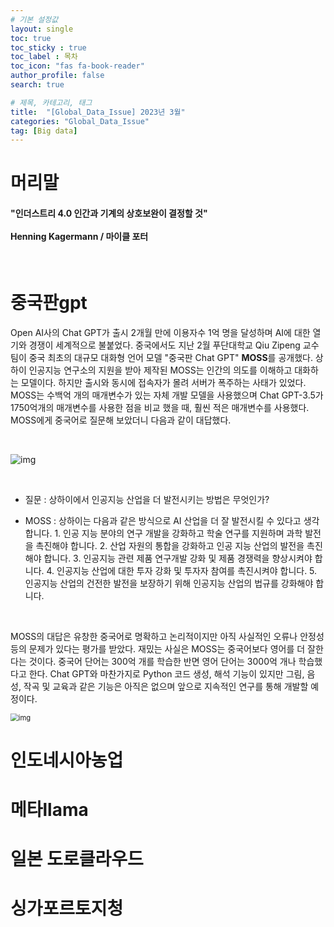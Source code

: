```yaml
---
# 기본 설정값
layout: single
toc: true
toc_sticky : true
toc_label : 목차
toc_icon: "fas fa-book-reader"
author_profile: false
search: true

# 제목, 카테고리, 태그
title:  "[Global_Data_Issue] 2023년 3월"
categories: "Global_Data_Issue"
tag: [Big data]
---
```


# 머리말
<div class="notice--info">
<h4>"인더스트리 4.0 인간과 기계의 상호보완이 결정할 것"<br/><br/>
Henning Kagermann / 마이클 포터</h4>
</div>
<br/>

# 중국판gpt
Open AI사의 Chat GPT가 출시 2개월 만에 이용자수 1억 명을 달성하며 AI에 대한 열기와 경쟁이 세계적으로 불붙었다.
중국에서도 지난 2월 푸단대학교 Qiu Zipeng 교수 팀이 중국 최초의 대규모 대화형 언어 모델 "중국판 Chat GPT" **MOSS**를 공개했다.
상하이 인공지능 연구소의 지원을 받아 제작된 MOSS는 인간의 의도를 이해하고 대화하는 모델이다.
하지만 출시와 동시에 접속자가 몰려 서버가 폭주하는 사태가 있었다.
MOSS는 수백억 개의 매개변수가 있는 자체 개발 모델을 사용했으며 Chat GPT-3.5가 1750억개의 매개변수를 사용한 점을 비교 했을 때, 훨씬 적은 매개변수를 사용했다. MOSS에게 중국어로 질문해 보았더니 다음과 같이 대답했다.

<br/>

![img](http://www.cbdio.com/image/attachement/png/site2/20230221/f4285315799f255ec2b129.png)

<br/>

- 질문 : 상하이에서 인공지능 산업을 더 발전시키는 방법은 무엇인가?

- MOSS : 상하이는 다음과 같은 방식으로 AI 산업을 더 잘 발전시킬 수 있다고 생각합니다. 1. 인공 지능 분야의 연구 개발을 강화하고 학술 연구를 지원하며 과학 발전을 촉진해야 합니다. 2. 산업 자원의 통합을 강화하고 인공 지능 산업의 발전을 촉진해야 합니다. 3. 인공지능 관련 제품 연구개발 강화 및 제품 경쟁력을 향상시켜야 합니다. 4. 인공지능 산업에 대한 투자 강화 및 투자자 참여를 촉진시켜야 합니다. 5. 인공지능 산업의 건전한 발전을 보장하기 위해 인공지능 산업의 법규를 강화해야 합니다.
<br/>

MOSS의 대답은 유창한 중국어로 명확하고 논리적이지만 아직 사실적인 오류나 안정성 등의 문제가 있다는 평가를 받았다.
재밌는 사실은 MOSS는 중국어보다 영어를 더 잘한다는 것이다.
중국어 단어는 300억 개를 학습한 반면 영어 단어는 3000억 개나 학습했다고 한다. Chat GPT와 마찬가지로 Python 코드 생성, 해석 기능이 있지만 그림, 음성, 작곡 및 교육과 같은 기능은 아직은 없으며 앞으로 지속적인 연구를 통해 개발할 예정이다.<br/>

<img src="http://www.cbdio.com/image/attachement/png/site2/20230221/f4285315799f255ec2f132.png" alt="img" style="zoom:80%;" />



# 인도네시아농업










# 메타llama




# 일본 도로클라우드






# 싱가포르토지청

